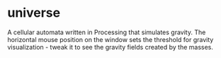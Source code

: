 universe
========

A cellular automata written in Processing that simulates gravity. 
The horizontal mouse position on the window sets the threshold for gravity visualization - tweak it to see the gravity fields created by the masses.
